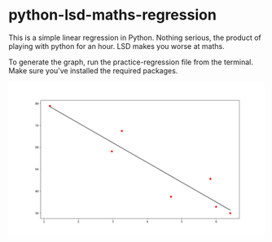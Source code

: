 # python-lsd-maths-regression

This is a simple linear regression in Python. Nothing serious, the product of playing with python for an hour. LSD makes you worse at maths. 

To generate the graph, run the practice-regression file from the terminal. Make sure you've installed the required packages.

![Alt text](./lsd-maths-scores.png)
